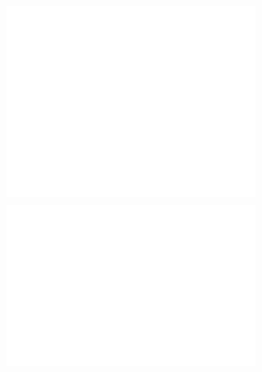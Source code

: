 <picture>
  <img src="/github-metrics.svg" alt="Metrics">
</picture>

<img src="https://github.com/lowlighter/metrics/blob/examples/metrics.plugin.isocalendar.fullyear.svg" alt=""></img>


